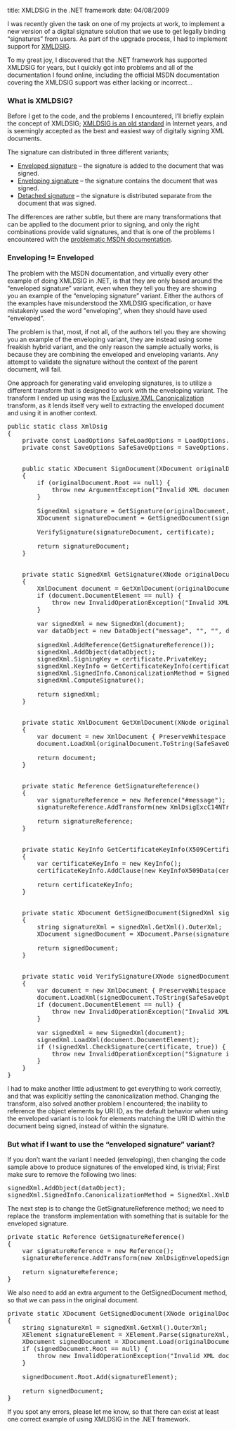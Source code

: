 title: XMLDSIG in the .NET framework
date: 04/08/2009

I was recently given the task on one of my projects at work, to implement a new version of a digital signature solution that we use to get legally binding “signatures” from users. As part of the upgrade process, I had to implement support for [XMLDSIG](http://www.w3.org/TR/2008/REC-xmldsig-core-20080610/).

To my great joy, I discovered that the .NET framework has supported XMLDSIG for years, but I quickly got into problems and all of the documentation I found online, including the official MSDN documentation covering the XMLDSIG support was either lacking or incorrect...

### What is XMLDSIG?
Before I get to the code, and the problems I encountered, I’ll briefly explain the concept of XMLDSIG; [XMLDSIG is an old standard](http://www.w3.org/Signature/Drafts/WD-xmldsig-core-20000114/) in Internet years, and is seemingly accepted as the best and easiest way of digitally signing XML documents.

The signature can distributed in three different variants;

* [Enveloped signature](http://www.w3.org/TR/2008/REC-xmldsig-core-20080610/#def-SignatureEnveloped) – the signature is added to the document that was signed.
* [Enveloping signature](http://www.w3.org/TR/2008/REC-xmldsig-core-20080610/#def-SignatureEnveloping)  – the signature contains the document that was signed.
* [Detached signature](http://www.w3.org/TR/2008/REC-xmldsig-core-20080610/#def-SignatureDetached) – the signature is distributed separate from the document that was signed.

The differences are rather subtle, but there are many transformations that can be applied to the document prior to signing, and only the right combinations provide valid signatures, and that is one of the problems I encountered with the [problematic MSDN documentation](http://msdn.microsoft.com/en-us/library/system.security.cryptography.xml.signedxml.aspx).

### Enveloping != Enveloped
The problem with the MSDN documentation, and virtually every other example of doing XMLDSIG in .NET, is that they are only based around the “enveloped signature” variant, even when they tell you they are showing you an example of the “enveloping signature” variant. Either the authors of the examples have misunderstood the XMLDSIG specification, or have mistakenly used the word "enveloping", when they should have used "enveloped".

The problem is that, most, if not all, of the authors tell you they are showing you an example of the enveloping variant, they are instead using some freakish hybrid variant, and the only reason the sample actually works, is because they are combining the enveloped and enveloping variants. Any attempt to validate the signature without the context of the parent document, will fail.

One approach for generating valid enveloping signatures, is to utilize a different transform that is designed to work with the enveloping variant. The transform I ended up using was the <a href="http://www.w3.org/TR/2002/REC-xml-exc-c14n-20020718/" target="_blank">Exclusive XML Canonicalization</a> transform, as it lends itself very well to extracting the enveloped document and using it in another context.

<pre class="brush: csharp;">public static class XmlDsig
{
    private const LoadOptions SafeLoadOptions = LoadOptions.PreserveWhitespace;
    private const SaveOptions SafeSaveOptions = SaveOptions.DisableFormatting;


    public static XDocument SignDocument(XDocument originalDocument, X509Certificate2 certificate)
    {
        if (originalDocument.Root == null) {
            throw new ArgumentException(&quot;Invalid XML document; no root element found.&quot;, &quot;originalDocument&quot;);
        }

        SignedXml signature = GetSignature(originalDocument, certificate);
        XDocument signatureDocument = GetSignedDocument(signature);

        VerifySignature(signatureDocument, certificate);

        return signatureDocument;
    }


    private static SignedXml GetSignature(XNode originalDocument, X509Certificate2 certificate)
    {
        XmlDocument document = GetXmlDocument(originalDocument);
        if (document.DocumentElement == null) {
            throw new InvalidOperationException(&quot;Invalid XML document; no root element found.&quot;);
        }

        var signedXml = new SignedXml(document);
        var dataObject = new DataObject(&quot;message&quot;, &quot;&quot;, &quot;&quot;, document.DocumentElement);

        signedXml.AddReference(GetSignatureReference());
        signedXml.AddObject(dataObject);
        signedXml.SigningKey = certificate.PrivateKey;
        signedXml.KeyInfo = GetCertificateKeyInfo(certificate);
        signedXml.SignedInfo.CanonicalizationMethod = SignedXml.XmlDsigExcC14NTransformUrl;
        signedXml.ComputeSignature();

        return signedXml;
    }


    private static XmlDocument GetXmlDocument(XNode originalDocument)
    {
        var document = new XmlDocument { PreserveWhitespace = true };
        document.LoadXml(originalDocument.ToString(SafeSaveOptions));

        return document;
    }


    private static Reference GetSignatureReference()
    {
        var signatureReference = new Reference(&quot;#message&quot;);
        signatureReference.AddTransform(new XmlDsigExcC14NTransform());

        return signatureReference;
    }


    private static KeyInfo GetCertificateKeyInfo(X509Certificate certificate)
    {
        var certificateKeyInfo = new KeyInfo();
        certificateKeyInfo.AddClause(new KeyInfoX509Data(certificate));

        return certificateKeyInfo;
    }


    private static XDocument GetSignedDocument(SignedXml signedXml)
    {
        string signatureXml = signedXml.GetXml().OuterXml;
        XDocument signedDocument = XDocument.Parse(signatureXml, SafeLoadOptions);

        return signedDocument;
    }


    private static void VerifySignature(XNode signedDocument, X509Certificate2 certificate)
    {
        var document = new XmlDocument { PreserveWhitespace = true };
        document.LoadXml(signedDocument.ToString(SafeSaveOptions));
        if (document.DocumentElement == null) {
            throw new InvalidOperationException(&quot;Invalid XML document; no root element found.&quot;);
        }

        var signedXml = new SignedXml(document);
        signedXml.LoadXml(document.DocumentElement);
        if (!signedXml.CheckSignature(certificate, true)) {
            throw new InvalidOperationException(&quot;Signature is invalid.&quot;);
        }
    }
}</pre>

I had to make another little adjustment to get everything to work correctly, and that was explicitly setting the canonicalization method. Changing the transform, also solved another problem I encountered; the inability to reference the object elements by URI ID, as the default behavior when using the enveloped variant is to look for elements matching the URI ID within the document being signed, instead of within the signature.

<h3>But what if I want to use the “enveloped signature” variant?</h3>
If you don’t want the variant I needed (enveloping), then changing the code sample above to produce signatures of the enveloped kind, is trivial; 
First make sure to remove the following two lines:

<pre class="brush: csharp;">signedXml.AddObject(dataObject);
signedXml.SignedInfo.CanonicalizationMethod = SignedXml.XmlDsigExcC14NTransformUrl;</pre>

The next step is to change the GetSignatureReference method; we need to replace the&#160; transform implementation with something that is suitable for the enveloped signature.

<pre class="brush: csharp;">private static Reference GetSignatureReference()
{
    var signatureReference = new Reference();
    signatureReference.AddTransform(new XmlDsigEnvelopedSignatureTransform());

    return signatureReference;
}</pre>

We also need to add an extra argument to the GetSignedDocument method, so that we can pass in the original document.

<pre class="brush: csharp;">private static XDocument GetSignedDocument(XNode originalDocument, SignedXml signedXml)
{
    string signatureXml = signedXml.GetXml().OuterXml;
    XElement signatureElement = XElement.Parse(signatureXml, SafeLoadOptions);
    XDocument signedDocument = XDocument.Load(originalDocument.CreateReader(), SafeLoadOptions);
    if (signedDocument.Root == null) {
        throw new InvalidOperationException(&quot;Invalid XML document; no root element found.&quot;);
    }

    signedDocument.Root.Add(signatureElement);

    return signedDocument;
}</pre>

If you spot any errors, please let me know, so that there can exist at least one correct example of using XMLDSIG in the .NET framework.

